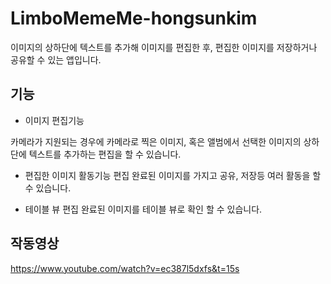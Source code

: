 # LimboMemeMe-hongsunkim

이미지의 상하단에 텍스트를 추가해 이미지를 편집한 후, 편집한 이미지를 저장하거나 공유할 수 있는 앱입니다.

## 기능

* 이미지 편집기능

카메라가 지원되는 경우에 카메라로 찍은 이미지, 혹은 앨범에서 선택한 이미지의 상하단에 텍스트를 추가하는 편집을 할 수 있습니다.

* 편집한 이미지 활동기능
편집 완료된 이미지를 가지고 공유, 저장등 여러 활동을 할 수 있습니다.

* 테이블 뷰
편집 완료된 이미지를 테이블 뷰로 확인 할 수 있습니다.

## 작동영상
https://www.youtube.com/watch?v=ec387l5dxfs&t=15s
